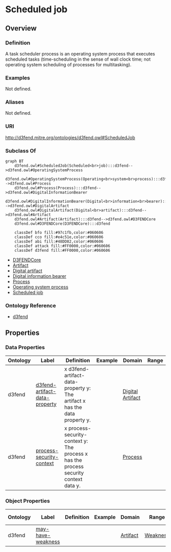 # Scheduled job

## Overview

### Definition
A task scheduler process is an operating system process that executes scheduled tasks (time-scheduling in the sense of wall clock time; not operating system scheduling of processes for multitasking).

### Examples
Not defined.

### Aliases
Not defined.

### URI
http://d3fend.mitre.org/ontologies/d3fend.owl#ScheduledJob

### Subclass Of
```mermaid
graph BT
    d3fend.owl#ScheduledJob(Scheduled<br>job):::d3fend-->d3fend.owl#OperatingSystemProcess
    d3fend.owl#OperatingSystemProcess(Operating<br>system<br>process):::d3fend-->d3fend.owl#Process
    d3fend.owl#Process(Process):::d3fend-->d3fend.owl#DigitalInformationBearer
    d3fend.owl#DigitalInformationBearer(Digital<br>information<br>bearer):::d3fend-->d3fend.owl#DigitalArtifact
    d3fend.owl#DigitalArtifact(Digital<br>artifact):::d3fend-->d3fend.owl#Artifact
    d3fend.owl#Artifact(Artifact):::d3fend-->d3fend.owl#D3FENDCore
    d3fend.owl#D3FENDCore(D3FENDCore):::d3fend
    
    classDef bfo fill:#97c1fb,color:#060606
    classDef cco fill:#e4c51e,color:#060606
    classDef abi fill:#48DD82,color:#060606
    classDef attack fill:#FF0000,color:#060606
    classDef d3fend fill:#FF0000,color:#060606
```

- [D3FENDCore](/docs/ontology/reference/model/D3FENDCore/D3FENDCore.md)
- [Artifact](/docs/ontology/reference/model/D3FENDCore/Artifact/Artifact.md)
- [Digital artifact](/docs/ontology/reference/model/D3FENDCore/Artifact/Digital%20artifact/Digital%20artifact.md)
- [Digital information bearer](/docs/ontology/reference/model/D3FENDCore/Artifact/Digital%20artifact/Digital%20information%20bearer/Digital%20information%20bearer.md)
- [Process](/docs/ontology/reference/model/D3FENDCore/Artifact/Digital%20artifact/Digital%20information%20bearer/Process/Process.md)
- [Operating system process](/docs/ontology/reference/model/D3FENDCore/Artifact/Digital%20artifact/Digital%20information%20bearer/Process/Operating%20system%20process/Operating%20system%20process.md)
- [Scheduled job](/docs/ontology/reference/model/D3FENDCore/Artifact/Digital%20artifact/Digital%20information%20bearer/Process/Operating%20system%20process/Scheduled%20job/Scheduled%20job.md)


### Ontology Reference
- [d3fend](http://d3fend.mitre.org/ontologies/d3fend.owl#)

## Properties
### Data Properties
| Ontology | Label | Definition | Example | Domain | Range |
|----------|-------|------------|---------|--------|-------|
| d3fend | [d3fend-artifact-data-property](http://d3fend.mitre.org/ontologies/d3fend.owl#d3fend-artifact-data-property) | x d3fend-artifact-data-property y: The artifact x has the data property y. |  | [Digital Artifact](/docs/ontology/reference/model/D3FENDCore/Artifact/Digital%20artifact/Digital%20artifact.md) | []() |
| d3fend | [process-security-context](http://d3fend.mitre.org/ontologies/d3fend.owl#process-security-context) | x process-security-context y: The process x has the process security context data y. |  | [Process](/docs/ontology/reference/model/D3FENDCore/Artifact/Digital%20artifact/Digital%20information%20bearer/Process/Process.md) | []() |

### Object Properties
| Ontology | Label | Definition | Example | Domain | Range | Inverse Of |
|----------|-------|------------|---------|--------|-------|------------|
| d3fend | [may-have-weakness](http://d3fend.mitre.org/ontologies/d3fend.owl#may-have-weakness) |  |  | [Artifact](/docs/ontology/reference/model/D3FENDCore/Artifact/Artifact.md) | [Weakness](/docs/ontology/reference/model/D3FENDCore/Weakness/Weakness.md) | []() |


